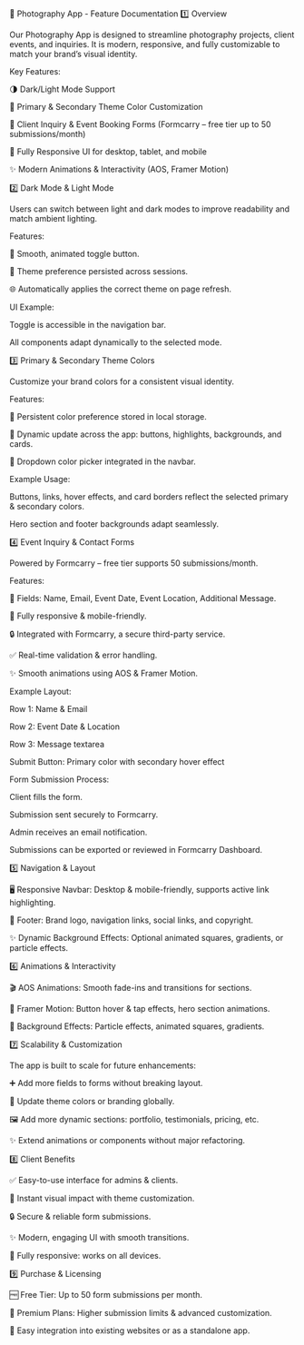 📸 Photography App - Feature Documentation
1️⃣ Overview

Our Photography App is designed to streamline photography projects, client events, and inquiries.
It is modern, responsive, and fully customizable to match your brand’s visual identity.

Key Features:

🌗 Dark/Light Mode Support

🎨 Primary & Secondary Theme Color Customization

📝 Client Inquiry & Event Booking Forms (Formcarry – free tier up to 50 submissions/month)

📱 Fully Responsive UI for desktop, tablet, and mobile

✨ Modern Animations & Interactivity (AOS, Framer Motion)

2️⃣ Dark Mode & Light Mode

Users can switch between light and dark modes to improve readability and match ambient lighting.

Features:

🔄 Smooth, animated toggle button.

💾 Theme preference persisted across sessions.

🌐 Automatically applies the correct theme on page refresh.

UI Example:

Toggle is accessible in the navigation bar.

All components adapt dynamically to the selected mode.

3️⃣ Primary & Secondary Theme Colors

Customize your brand colors for a consistent visual identity.

Features:

💾 Persistent color preference stored in local storage.

🔄 Dynamic update across the app: buttons, highlights, backgrounds, and cards.

🎨 Dropdown color picker integrated in the navbar.

Example Usage:

Buttons, links, hover effects, and card borders reflect the selected primary & secondary colors.

Hero section and footer backgrounds adapt seamlessly.

4️⃣ Event Inquiry & Contact Forms

Powered by Formcarry – free tier supports 50 submissions/month.

Features:

📝 Fields: Name, Email, Event Date, Event Location, Additional Message.

📱 Fully responsive & mobile-friendly.

🔒 Integrated with Formcarry, a secure third-party service.

✅ Real-time validation & error handling.

✨ Smooth animations using AOS & Framer Motion.

Example Layout:

Row 1: Name & Email

Row 2: Event Date & Location

Row 3: Message textarea

Submit Button: Primary color with secondary hover effect

Form Submission Process:

Client fills the form.

Submission sent securely to Formcarry.

Admin receives an email notification.

Submissions can be exported or reviewed in Formcarry Dashboard.

5️⃣ Navigation & Layout

🖥 Responsive Navbar: Desktop & mobile-friendly, supports active link highlighting.

🏁 Footer: Brand logo, navigation links, social links, and copyright.

✨ Dynamic Background Effects: Optional animated squares, gradients, or particle effects.

6️⃣ Animations & Interactivity

🎬 AOS Animations: Smooth fade-ins and transitions for sections.

🔹 Framer Motion: Button hover & tap effects, hero section animations.

🌌 Background Effects: Particle effects, animated squares, gradients.

7️⃣ Scalability & Customization

The app is built to scale for future enhancements:

➕ Add more fields to forms without breaking layout.

🎨 Update theme colors or branding globally.

🖼 Add more dynamic sections: portfolio, testimonials, pricing, etc.

✨ Extend animations or components without major refactoring.

8️⃣ Client Benefits

✅ Easy-to-use interface for admins & clients.

🎨 Instant visual impact with theme customization.

🔒 Secure & reliable form submissions.

✨ Modern, engaging UI with smooth transitions.

📱 Fully responsive: works on all devices.

9️⃣ Purchase & Licensing

🆓 Free Tier: Up to 50 form submissions per month.

💼 Premium Plans: Higher submission limits & advanced customization.

🔧 Easy integration into existing websites or as a standalone app.
